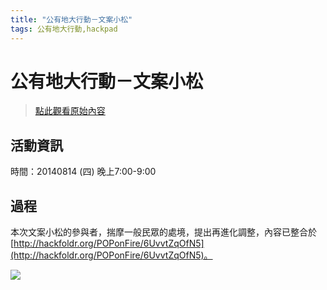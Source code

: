 ```yaml
---
title: "公有地大行動－文案小松"
tags: 公有地大行動,hackpad
---
```


# 公有地大行動－文案小松

> [點此觀看原始內容](https://g0v.hackpad.tw/GfKn3zOC9Zl)


## 活動資訊

時間：20140814 (四) 晚上7:00-9:00

## 過程

本次文案小松的參與者，揣摩一般民眾的處境，提出再進化調整，內容已整合於 [http://hackfoldr.org/POPonFire/6UvvtZqOfN5](http://hackfoldr.org/POPonFire/6UvvtZqOfN5)。

![](https://g0vhackmd.blob.core.windows.net/g0v-hackmd-images/upload_8c63cb293d62e3113f4025ffbbd97a9d)

